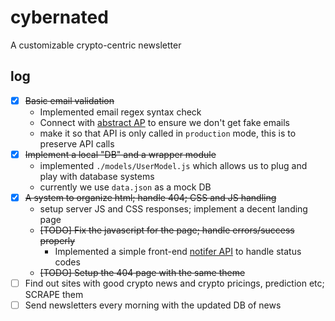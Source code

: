 # cybernated

A customizable crypto-centric newsletter

## log
- [x] ~~Basic email validation~~
  - Implemented email regex syntax check
  - Connect with [abstract AP](https://www.abstractapi.com/) to ensure we don't get fake emails
  - make it so that API is only called in `production` mode, this is to preserve API calls
- [x] ~~Implement a local "DB" and a wrapper module~~ 
  - implemented `./models/UserModel.js` which allows us to plug and play with database systems
  - currently we use `data.json` as a mock DB
- [x] ~~A system to organize html; handle 404; CSS and JS handling~~
  - setup server JS and CSS responses; implement a decent landing page
  - ~~[TODO] Fix the javascript for the page; handle errors/success properly~~
    - Implemented a simple front-end [notifer API](./public/notifer.js) to handle status codes
  - ~~[TODO] Setup the 404 page with the same theme~~
- [ ] Find out sites with good crypto news and crypto pricings, prediction etc; SCRAPE them  
- [ ] Send newsletters every morning with the updated DB of news
